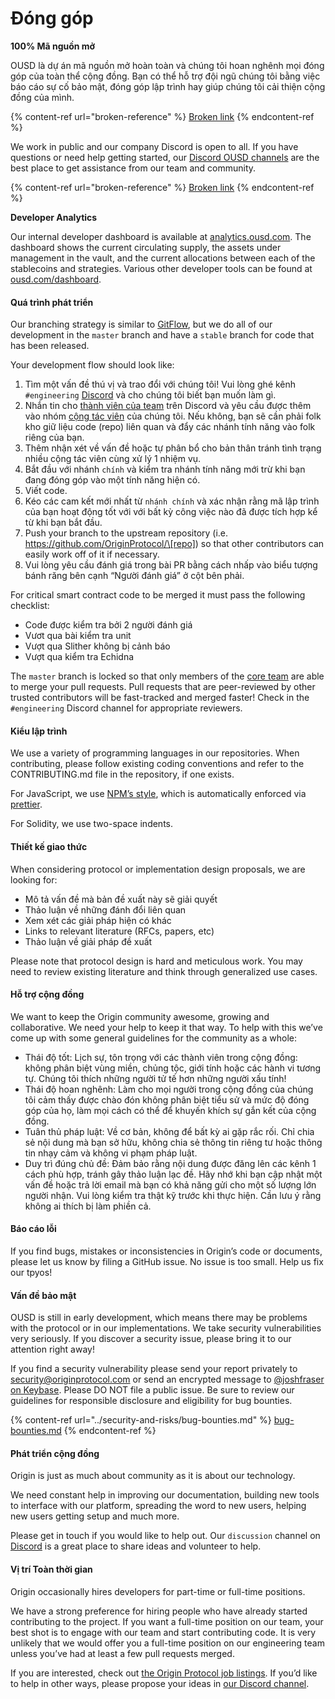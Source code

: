 # Đóng góp

**100% Mã nguồn mở**

OUSD là dự án mã nguồn mở hoàn toàn và chúng tôi hoan nghênh mọi đóng góp của toàn thể cộng đồng. Bạn có thể hỗ trợ đội ngũ chúng tôi bằng việc báo cáo sự cố bảo mật, đóng góp lập trình hay giúp chúng tôi cải thiện cộng đồng của mình.

{% content-ref url="broken-reference" %}
[Broken link](broken-reference)
{% endcontent-ref %}

We work in public and our company Discord is open to all. If you have questions or need help getting started, our [Discord OUSD channels](https://discord.gg/jyxpUSe) are the best place to get assistance from our team and community.

{% content-ref url="broken-reference" %}
[Broken link](broken-reference)
{% endcontent-ref %}

**Developer Analytics**

Our internal developer dashboard is available at [analytics.ousd.com](https://analytics.ousd.com). The dashboard shows the current circulating supply, the assets under management in the vault, and the current allocations between each of the stablecoins and strategies. Various other developer tools can be found at [ousd.com/dashboard](https://ousd.com/dashboard).

#### Quá trình phát triển

Our branching strategy is similar to [GitFlow](http://nvie.com/posts/a-successful-git-branching-model/), but we do all of our development in the `master` branch and have a `stable` branch for code that has been released.

Your development flow should look like:

1. Tìm một vấn đề thú vị và trao đổi với chúng tôi! Vui lòng ghé kênh `#engineering` [Discord](https://discord.gg/jyxpUSe) và cho chúng tôi biết bạn muốn làm gì.
2. Nhắn tin cho [thành viên của team](https://github.com/orgs/OriginProtocol/teams/core/members) trên Discord và yêu cầu được thêm vào nhóm [cộng tác viên](https://github.com/orgs/OriginProtocol/teams/contributors) của chúng tôi. Nếu không, bạn sẽ cần phải folk kho giữ liệu code (repo) liên quan và đẩy các nhánh tính năng vào folk riêng của bạn.
3. Thêm nhận xét về vấn đề hoặc tự phân bổ cho bản thân tránh tình trạng nhiều cộng tác viên cùng xử lý 1 nhiệm vụ.
4. Bắt đầu với nhánh `chính` và kiểm tra nhánh tính năng mới trừ khi bạn đang đóng góp vào một tính năng hiện có.
5. Viết code.
6. Kéo các cam kết mới nhất từ `nhánh chính` và xác nhận rằng mã lập trình của bạn hoạt động tốt với với bất kỳ công việc nào đã được tích hợp kể từ khi bạn bắt đầu.
7. Push your branch to the upstream repository (i.e. https://github.com/OriginProtocol/\[repo]) so that other contributors can easily work off of it if necessary.
8. Vui lòng yêu cầu đánh giá trong bài PR bằng cách nhấp vào biểu tượng bánh răng bên cạnh “Người đánh giá” ở cột bên phải.

For critical smart contract code to be merged it must pass the following checklist:

*  Code được kiểm tra bởi 2 người đánh giá
*  Vươt qua bài kiểm tra unit
*  Vượt qua Slither không bị cảnh báo
*  Vượt qua kiểm tra Echidna

The `master` branch is locked so that only members of the [core team](https://github.com/orgs/OriginProtocol/teams/core) are able to merge your pull requests. Pull requests that are peer-reviewed by other trusted contributors will be fast-tracked and merged faster! Check in the `#engineering` Discord channel for appropriate reviewers.

#### Kiểu lập trình

We use a variety of programming languages in our repositories. When contributing, please follow existing coding conventions and refer to the CONTRIBUTING.md file in the repository, if one exists.

For JavaScript, we use [NPM’s style](https://docs.npmjs.com/misc/coding-style), which is automatically enforced via [prettier](https://prettier.io).

For Solidity, we use two-space indents.

#### Thiết kế giao thức

When considering protocol or implementation design proposals, we are looking for:

* Mô tả vấn đề mà bản đề xuất này sẽ giải quyết
* Thảo luận về những đánh đổi liên quan
* Xem xét các giải pháp hiện có khác
* Links to relevant literature (RFCs, papers, etc)
* Thảo luận về giải pháp đề xuất

Please note that protocol design is hard and meticulous work. You may need to review existing literature and think through generalized use cases.

#### Hỗ trợ cộng đồng

We want to keep the Origin community awesome, growing and collaborative. We need your help to keep it that way. To help with this we’ve come up with some general guidelines for the community as a whole:

* Thái độ tốt: Lịch sự, tôn trọng với các thành viên trong cộng đồng: không phân biệt vùng miền, chủng tộc, giới tính hoặc các hành vi tương tự. Chúng tôi thích những người tử tế hơn những người xấu tính!
* Thái độ hoan nghênh: Làm cho mọi người trong cộng đồng của chúng tôi cảm thấy được chào đón không phân biệt tiểu sử và mức độ đóng góp của họ, làm mọi cách có thể để khuyến khích sự gắn kết của cộng đồng.
* Tuân thủ pháp luật: Về cơ bản, không để bất kỳ ai gặp rắc rối. Chỉ chia sẻ nội dung mà bạn sở hữu, không chia sẻ thông tin riêng tư hoặc thông tin nhạy cảm và không vi phạm pháp luật.
* Duy trì đúng chủ đề: Đảm bảo rằng nội dung được đăng lên các kênh 1 cách phù hợp, tránh gây thảo luận lạc đề. Hãy nhớ khi bạn cập nhật một vấn đề hoặc trả lời email mà bạn có khả năng gửi cho một số lượng lớn người nhận. Vui lòng kiểm tra thật kỹ trước khi thực hiện. Cần lưu ý rằng không ai thích bị làm phiền cả.

#### Báo cáo lỗi

If you find bugs, mistakes or inconsistencies in Origin’s code or documents, please let us know by filing a GitHub issue. No issue is too small. Help us fix our tpyos!

#### Vấn đề bảo mật

OUSD is still in early development, which means there may be problems with the protocol or in our implementations. We take security vulnerabilities very seriously. If you discover a security issue, please bring it to our attention right away!

If you find a security vulnerability please send your report privately to [security@originprotocol.com](mailto:security@originprotocol.com) or send an encrypted message to [@joshfraser on Keybase](https://keybase.io/joshfraser). Please DO NOT file a public issue. Be sure to review our guidelines for responsible disclosure and eligibility for bug bounties.

{% content-ref url="../security-and-risks/bug-bounties.md" %}
[bug-bounties.md](../security-and-risks/bug-bounties.md)
{% endcontent-ref %}

#### **Phát triển cộng đồng**

Origin is just as much about community as it is about our technology.

We need constant help in improving our documentation, building new tools to interface with our platform, spreading the word to new users, helping new users getting setup and much more.

Please get in touch if you would like to help out. Our `discussion` channel on [Discord](https://www.originprotocol.com/discord) is a great place to share ideas and volunteer to help.

#### Vị trí Toàn thời gian

Origin occasionally hires developers for part-time or full-time positions.

We have a strong preference for hiring people who have already started contributing to the project. If you want a full-time position on our team, your best shot is to engage with our team and start contributing code. It is very unlikely that we would offer you a full-time position on our engineering team unless you’ve had at least a few pull requests merged.

If you are interested, check out [the Origin Protocol job listings](https://angel.co/originprotocol/jobs). If you’d like to help in other ways, please propose your ideas in [our Discord channel](https://www.originprotocol.com/discord).


